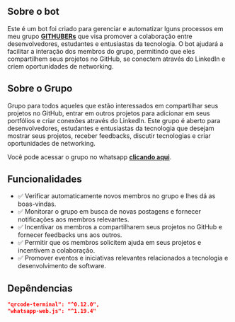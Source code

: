## Sobre o bot

<p>Este é um bot foi criado para gerenciar e automatizar lguns processos em meu grupo <b><a href="https://chat.whatsapp.com/HFXrl1iE4LZ8z00Z3Q5n2o ">GITHUBERs</a></b> que visa promover a colaboração entre desenvolvedores, estudantes e entusiastas da tecnologia. O bot ajudará a facilitar a interação dos membros do grupo, permitindo que eles compartilhem seus projetos no GitHub, se conectem através do LinkedIn e criem oportunidades de networking.</p>

## Sobre o Grupo

<p>Grupo para todos aqueles que estão interessados em compartilhar seus projetos no GitHub, entrar em outros projetos para adicionar em seus portfólios e criar conexões através do LinkedIn. Este grupo é aberto para desenvolvedores, estudantes e entusiastas da tecnologia que desejam mostrar seus projetos, receber feedbacks, discutir tecnologias e criar oportunidades de networking.</p>
<p>Você pode acessar o grupo no whatsapp <b><a href="https://chat.whatsapp.com/HFXrl1iE4LZ8z00Z3Q5n2o ">clicando aqui</a></b>.</p>


## Funcionalidades

* ✅ Verificar automaticamente novos membros no grupo e lhes dá as boas-vindas.<br>
* ✅ Monitorar o grupo em busca de novas postagens e fornecer notificações aos membros relevantes.<br>
* ✅ Incentivar os membros a compartilharem seus projetos no GitHub e fornecer feedbacks uns aos outros.<br>
* ✅ Permitir que os membros solicitem ajuda em seus projetos e incentivem a colaboração.<br>
* ✅ Promover eventos e iniciativas relevantes relacionados a tecnologia e desenvolvimento de software.<br>

## Depêndencias

``` Json
"qrcode-terminal": "^0.12.0",
"whatsapp-web.js": "^1.19.4"
```